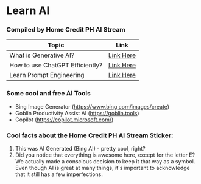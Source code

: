 # Learn AI
### Compiled by Home Credit PH AI Stream

| Topic  | Link |
| ------------- |:-------------:|
| What is Generative AI?      | [Link Here](https://cloud.google.com/use-cases/generative-ai?hl=en)     |
| How to use ChatGPT Efficiently?      | [Link Here](https://www.businessinsider.com/how-to-use-get-better-chatgpt-ai-prompt-guide)     |
| Learn Prompt Engineering      | [Link Here](https://www.datacamp.com/tutorial/a-beginners-guide-to-chatgpt-prompt-engineering)     |

### Some cool and free AI Tools

* Bing Image Generator (https://www.bing.com/images/create)
* Goblin Productivity Assist AI (https://goblin.tools)
* Copilot (https://copilot.microsoft.com/)



### Cool facts about the Home Credit PH AI Stream Sticker:
1. This was AI Generated (Bing AI) - pretty cool, right?
2. Did you notice that everything is awesome here, except for the letter E? We actually made a conscious decision to keep it that way as a symbol. Even though AI is great at many things, it's important to acknowledge that it still has a few imperfections.
